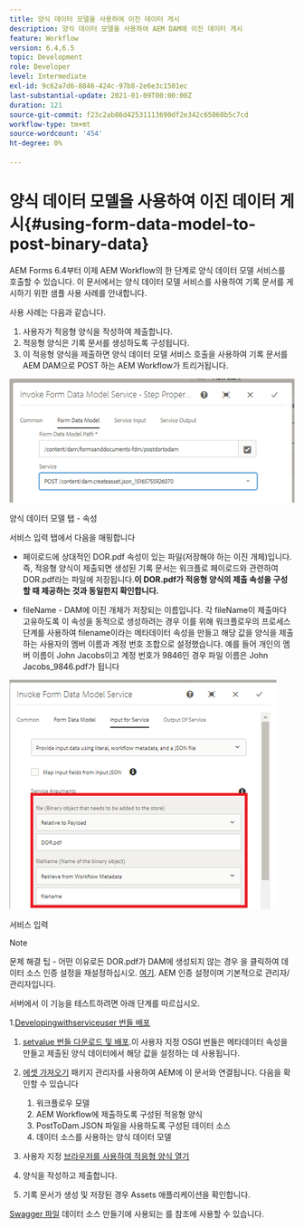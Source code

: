 ```yaml
---
title: 양식 데이터 모델을 사용하여 이진 데이터 게시
description: 양식 데이터 모델을 사용하여 AEM DAM에 이진 데이터 게시
feature: Workflow
version: 6.4,6.5
topic: Development
role: Developer
level: Intermediate
exl-id: 9c62a7d6-8846-424c-97b8-2e6e3c1501ec
last-substantial-update: 2021-01-09T00:00:00Z
duration: 121
source-git-commit: f23c2ab86d42531113690df2e342c65060b5c7cd
workflow-type: tm+mt
source-wordcount: '454'
ht-degree: 0%

---
```


# 양식 데이터 모델을 사용하여 이진 데이터 게시{#using-form-data-model-to-post-binary-data}

AEM Forms 6.4부터 이제 AEM Workflow의 한 단계로 양식 데이터 모델 서비스를 호출할 수 있습니다. 이 문서에서는 양식 데이터 모델 서비스를 사용하여 기록 문서를 게시하기 위한 샘플 사용 사례를 안내합니다.

사용 사례는 다음과 같습니다.

1. 사용자가 적응형 양식을 작성하여 제출합니다.
1. 적응형 양식은 기록 문서를 생성하도록 구성됩니다.
1. 이 적응형 양식을 제출하면 양식 데이터 모델 서비스 호출을 사용하여 기록 문서를 AEM DAM으로 POST 하는 AEM Workflow가 트리거됩니다.

![posttodam](assets/posttodamshot1.png)

양식 데이터 모델 탭 - 속성

서비스 입력 탭에서 다음을 매핑합니다

* 페이로드에 상대적인 DOR.pdf 속성이 있는 파일(저장해야 하는 이진 개체)입니다. 즉, 적응형 양식이 제출되면 생성된 기록 문서는 워크플로 페이로드와 관련하여 DOR.pdf라는 파일에 저장됩니다.**이 DOR.pdf가 적응형 양식의 제출 속성을 구성할 때 제공하는 것과 동일한지 확인합니다.**

* fileName - DAM에 이진 개체가 저장되는 이름입니다. 각 fileName이 제출마다 고유하도록 이 속성을 동적으로 생성하려는 경우 이를 위해 워크플로우의 프로세스 단계를 사용하여 filename이라는 메타데이터 속성을 만들고 해당 값을 양식을 제출하는 사용자의 멤버 이름과 계정 번호 조합으로 설정했습니다. 예를 들어 개인의 멤버 이름이 John Jacobs이고 계정 번호가 9846인 경우 파일 이름은 John Jacobs_9846.pdf가 됩니다

![fdmserviceinput](assets/fdminputservice.png)

서비스 입력

>[!NOTE]
>
>문제 해결 팁 - 어떤 이유로든 DOR.pdf가 DAM에 생성되지 않는 경우 을 클릭하여 데이터 소스 인증 설정을 재설정하십시오. [여기](http://localhost:4502/mnt/overlay/fd/fdm/gui/components/admin/fdmcloudservice/properties.html?item=%2Fconf%2Fglobal%2Fsettings%2Fcloudconfigs%2Ffdm%2Fpostdortodam). AEM 인증 설정이며 기본적으로 관리자/관리자입니다.

서버에서 이 기능을 테스트하려면 아래 단계를 따르십시오.

1.[Developingwithserviceuser 번들 배포](/help/forms/assets/common-osgi-bundles/DevelopingWithServiceUser.jar)

1. [setvalue 번들 다운로드 및 배포](/help/forms/assets/common-osgi-bundles/SetValueApp.core-1.0-SNAPSHOT.jar).이 사용자 지정 OSGI 번들은 메타데이터 속성을 만들고 제출된 양식 데이터에서 해당 값을 설정하는 데 사용됩니다.

1. [에셋 가져오기](assets/postdortodam.zip) 패키지 관리자를 사용하여 AEM에 이 문서와 연결됩니다. 다음을 확인할 수 있습니다

   1. 워크플로우 모델
   1. AEM Workflow에 제출하도록 구성된 적응형 양식
   1. PostToDam.JSON 파일을 사용하도록 구성된 데이터 소스
   1. 데이터 소스를 사용하는 양식 데이터 모델

1. 사용자 지정 [브라우저를 사용하여 적응형 양식 열기](http://localhost:4502/content/dam/formsanddocuments/helpx/timeoffrequestform/jcr:content?wcmmode=disabled)
1. 양식을 작성하고 제출합니다.
1. 기록 문서가 생성 및 저장된 경우 Assets 애플리케이션을 확인합니다.


[Swagger 파일](http://localhost:4502/conf/global/settings/cloudconfigs/fdm/postdortodam/jcr:content/swaggerFile) 데이터 소스 만들기에 사용되는 를 참조에 사용할 수 있습니다.
